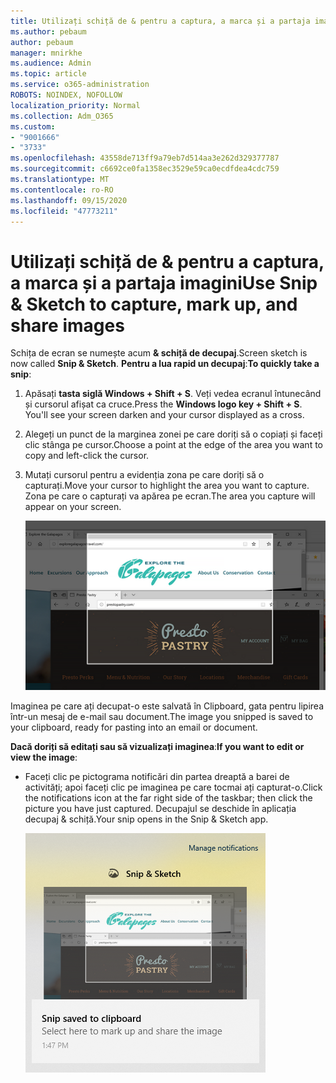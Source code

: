 ```yaml
---
title: Utilizați schiță de & pentru a captura, a marca și a partaja imagini
ms.author: pebaum
author: pebaum
manager: mnirkhe
ms.audience: Admin
ms.topic: article
ms.service: o365-administration
ROBOTS: NOINDEX, NOFOLLOW
localization_priority: Normal
ms.collection: Adm_O365
ms.custom:
- "9001666"
- "3733"
ms.openlocfilehash: 43558de713ff9a79eb7d514aa3e262d329377787
ms.sourcegitcommit: c6692ce0fa1358ec3529e59ca0ecdfdea4cdc759
ms.translationtype: MT
ms.contentlocale: ro-RO
ms.lasthandoff: 09/15/2020
ms.locfileid: "47773211"
---
```

# <a name="use-snip--sketch-to-capture-mark-up-and-share-images"></a><span data-ttu-id="eef7d-102">Utilizați schiță de & pentru a captura, a marca și a partaja imagini</span><span class="sxs-lookup"><span data-stu-id="eef7d-102">Use Snip & Sketch to capture, mark up, and share images</span></span>

<span data-ttu-id="eef7d-103">Schița de ecran se numește acum **& schiță de decupaj**.</span><span class="sxs-lookup"><span data-stu-id="eef7d-103">Screen sketch is now called **Snip & Sketch**.</span></span> <span data-ttu-id="eef7d-104">**Pentru a lua rapid un decupaj**:</span><span class="sxs-lookup"><span data-stu-id="eef7d-104">**To quickly take a snip**:</span></span>

1. <span data-ttu-id="eef7d-105">Apăsați **tasta siglă Windows + Shift + S**. Veți vedea ecranul întunecând și cursorul afișat ca cruce.</span><span class="sxs-lookup"><span data-stu-id="eef7d-105">Press the **Windows logo key + Shift + S**. You'll see your screen darken and your cursor displayed as a cross.</span></span> 

2. <span data-ttu-id="eef7d-106">Alegeți un punct de la marginea zonei pe care doriți să o copiați și faceți clic stânga pe cursor.</span><span class="sxs-lookup"><span data-stu-id="eef7d-106">Choose a point at the edge of the area you want to copy and left-click the cursor.</span></span> 

3. <span data-ttu-id="eef7d-107">Mutați cursorul pentru a evidenția zona pe care doriți să o capturați.</span><span class="sxs-lookup"><span data-stu-id="eef7d-107">Move your cursor to highlight the area you want to capture.</span></span> <span data-ttu-id="eef7d-108">Zona pe care o capturați va apărea pe ecran.</span><span class="sxs-lookup"><span data-stu-id="eef7d-108">The area you capture will appear on your screen.</span></span>

   ![imagine cu selecția evidențiată](media/snipone.png)

<span data-ttu-id="eef7d-110">Imaginea pe care ați decupat-o este salvată în Clipboard, gata pentru lipirea într-un mesaj de e-mail sau document.</span><span class="sxs-lookup"><span data-stu-id="eef7d-110">The image you snipped is saved to your clipboard, ready for pasting into an email or document.</span></span> 

<span data-ttu-id="eef7d-111">**Dacă doriți să editați sau să vizualizați imaginea**:</span><span class="sxs-lookup"><span data-stu-id="eef7d-111">**If you want to edit or view the image**:</span></span> 

- <span data-ttu-id="eef7d-112">Faceți clic pe pictograma notificări din partea dreaptă a barei de activități; apoi faceți clic pe imaginea pe care tocmai ați capturat-o.</span><span class="sxs-lookup"><span data-stu-id="eef7d-112">Click the notifications icon at the far right side of the taskbar; then click the picture you have just captured.</span></span> <span data-ttu-id="eef7d-113">Decupajul se deschide în aplicația decupaj & schiță.</span><span class="sxs-lookup"><span data-stu-id="eef7d-113">Your snip opens in the Snip & Sketch app.</span></span>

   ![imagine a afișării imaginilor în aplicația de decupare](media/sniptwo.png)

